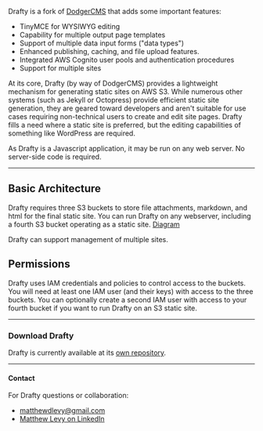 Drafty is a fork of [DodgerCMS](http://dodgercms.com) that adds some important features:

+ TinyMCE for WYSIWYG editing
+ Capability for multiple output page templates
+ Support of multiple data input forms ("data types")
+ Enhanced publishing, caching, and file upload features.
+ Integrated AWS Cognito user pools and authentication procedures
+ Support for multiple sites

At its core, Drafty (by way of DodgerCMS) provides a lightweight mechanism for generating static sites on AWS S3. While numerous other systems (such as Jekyll or Octopress) provide efficient static site generation, they are geared toward developers and aren't suitable for use cases requiring non-technical users to create and edit site pages. Drafty fills a need where a static site is preferred, but the editing capabilities of something like WordPress are required.

As Drafty is a Javascript application, it may be run on any web server. No server-side code is required.

---
## Basic Architecture
Drafty requires three S3 buckets to store file attachments, markdown, and html for the final static site. You can run Drafty on any webserver, including a fourth S3 bucket operating as a static site.
[Diagram](https://s3.amazonaws.com/drafty-doc-assets/images/1450447110176_drafty-diagram.png)

Drafty can support management of multiple sites.

## Permissions
Drafty uses IAM credentials and policies to control access to the buckets. You will need at least one IAM user (and their keys) with access to the three buckets. You can optionally create a second IAM user with access to your fourth bucket if you want to run Drafty on an S3 static site.

---
### Download Drafty
Drafty is currently available at its [own repository](https://bitbucket.org/matthewdlevy/drafty).

---
#### Contact
For Drafty questions or collaboration:
+ [matthewdlevy@gmail.com](mailto:matthewdlevy@gmail.com)
+ [Matthew Levy on LinkedIn](https://www.linkedin.com/in/matthewdlevy)
